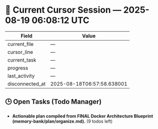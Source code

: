 # 📝 Current Cursor Session — 2025-08-19 06:08:12 UTC

| Field | Value |
|-------|-------|
| current_file | — |
| cursor_line | — |
| current_task | — |
| progress | — |
| last_activity | — |
| disconnected_at | 2025-08-18T06:57:58.638001 |

## 🕒 Open Tasks (Todo Manager)
- **Actionable plan compiled from FINAL Docker Architecture Blueprint (memory-bank/plan/organize.md).** (9 todos left)
